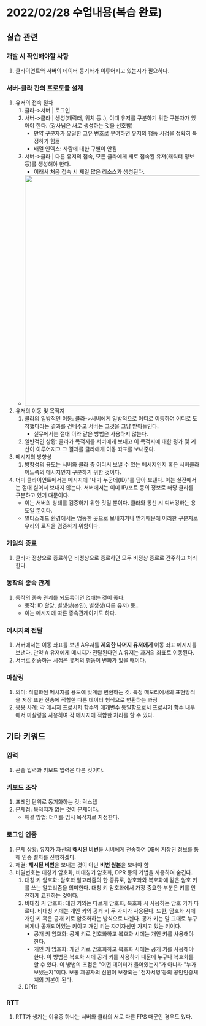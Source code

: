 # 2022/02/28 수업내용(복습 완료)
## 실습 관련
### 개발 시 확인해야할 사항
1. 클라이언트와 서버의 데이터 동기화가 이루어지고 있는지가 필요하다.

### 서버-클라 간의 프로토콜 설계
1. 유저의 접속 절차
    1) 클라->서버 | 로그인
    2) 서버->클라 | 생성(캐릭터, 위치 등..), 이때 유저를 구분하기 위한 구분자가 있어야 한다. (강사님은 새로 생성하는 것을 선호함)
        * 만약 구분자가 유일한 고유 번호로 부여하면 유저의 행동 시점을 정확히 특정하기 힘듦
        * 배열 인덱스: 사람에 대한 구별이 안됨
    3) 서버->클라 | 다른 유저의 접속, 모든 클라에게 새로 접속된 유저(캐릭터 정보 등)를 생성해야 한다.
        * 이래서 처음 접속 시 제일 많은 리소스가 생성된다.
    * <img width=600 src="https://user-images.githubusercontent.com/95362065/155989214-3d79a707-ce0e-4529-87b5-85403efe9105.png">
2. 유저의 이동 및 목적지
    1) 클라의 일방적인 이동: 클라->서버에게 일방적으로 어디로 이동하여 어디로 도착했다라는 결과를 건네주고 서버는 그것을 그냥 받아들인다.
        * 실무에서는 절대 이와 같은 방법은 사용하지 않는다.
    2) 일반적인 상황: 클라가 목적지를 서버에게 보내고 이 목적지에 대한 평가 및 계산이 이루어지고 그 결과를 클라에게 이동 좌표를 보내준다.
3. 메시지의 방향성
    1) 방향성의 용도는 서버와 클라 중 어디서 보낼 수 있는 메시지인지 혹은 서버클라 어느쪽의 메시지인지 구분하기 위한 것이다.
4. 더미 클라이언트에서는 메시지에 "내가 누군데(ID)"를 담아 보낸다. 이는 실전에서는 절대 실어서 보내지 않는다. 서버에서는 이미 IP/포트 등의 정보로 해당 클라를 구분하고 있기 때문이다.
    * 이는 서버의 상태를 검증하기 위한 것일 뿐이다. 클라와 통신 시 디버깅하는 용도일 뿐이다.
    * 멀티스레드 환경에서는 엉뚱한 곳으로 보내지거나 받기때문에 이러한 구분자로 우리의 로직을 검증하기 위함이다.

### 게임의 종료
1. 클라가 정상으로 종료하던 비정상으로 종료하던 모두 비정상 종료로 간주하고 처리한다.

### 동작의 종속 관계
1. 동작의 종속 관계를 되도록이면 없애는 것이 좋다.
    * 동작: ID 할당, 별생성(본인), 별생성(다른 유저) 등..
    * 이는 메시지에 따른 종속관계이기도 하다.

### 메시지의 전달
1. 서버에서는 이동 좌표를 보낸 A유저를 **제외한 나머지 유저에게** 이동 좌표 메시지를 보낸다. 만약 A 유저에게 메시지가 전달된다면 A 유저는 과거의 좌표로 이동된다.
2. 서버로 전송하는 시점은 유저의 행동이 변화가 있을 때이다.

### 마샬링
1. 의미: 직렬화된 메시지를 용도에 맞게끔 변환하는 것. 특정 메모리에서의 표현방식을 저장 또한 전송에 적합한 다른 데이터 형식으로 변환하는 과정
2. 응용 사례: 각 메시지 프로시저 함수의 매개변수 통일함으로서 프로시저 함수 내부에서 마샬링을 사용하여 각 메시지에 적합한 처리를 할 수 있다.

## 기타 키워드
### 입력
1. 콘솔 입력과 키보드 입력은 다른 것이다.

### 키보드 조작
1. 프레임 단위로 동기화하는 것: 락스텝
2. 문제점: 목적지가 없는 것이 문제이다.
    * 해결 방법: 더미를 임시 목적지로 지정한다.

### 로그인 인증
1. 문제 상황: 유저가 자신의 **해시된 비번**을 서버에게 전송하여 DB에 저장된 정보를 통해 인증 절차를 진행하겠다.
2. 해결: **해시된 비번**을 보내는 것이 아닌 **비번 원본**을 보내야 함
3. 비밀번호는 대칭키 암호화, 비대칭키 암호화, DPR 등의 기법을 사용하여 숨긴다.
    1) 대칭 키 암호화: 암호화 알고리즘의 한 종류로, 암호화와 복호화에 같은 암호 키를 쓰는 알고리즘을 의미한다. 대칭 키 암호화에서 가장 중요한 부분은 키를 안전하게 교환하는 것이다. 
    2) 비대칭 키 암호화: 대칭 키와는 다르게 암호화, 복호화 시 사용하는 암호 키가 다르다. 비대칭 키에는 개인 키와 공개 키 두 가지가 사용된다. 또한, 암호화 시에 개인 키 혹은 공개 키로 암호화하는 방식으로 나뉜다. 공개 키는 말 그대로 누구에게나 공개되어있는 키이고 개인 키는 자기자신만 가지고 있는 키이다.
        * 공개 키 암호화: 공개 키로 암호화하고 복호화 시에는 개인 키를 사용해야 한다.
        * 개인 키 암호화: 개인 키로 암호화하고 복호화 시에는 공개 키를 사용해야 한다. 이 방법은 복호화 시에 공개 키를 사용하기 때문에 누구나 복호화를 할 수 있다. 이 방법의 초점은 "어떤 데이터가 들어있는지"가 아니라 "누가 보냈는지"이다. 보통 제공자의 신원이 보장되는 '전자서명'등의 공인인증체계의 기본이 된다.
    3) DPR: 

### RTT
1. RTT가 생기는 이유중 하나는 서버와 클라의 서로 다른 FPS 때문인 경우도 있다.
